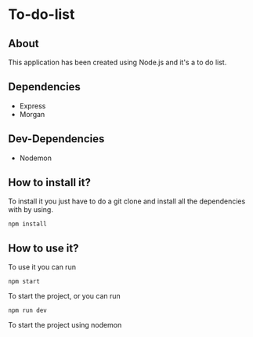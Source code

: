 # To-do-list

## About
This application has been created using Node.js and it's a to do list.

## Dependencies
* Express
* Morgan

## Dev-Dependencies
* Nodemon

## How to install it?
To install it you just have to do a git clone and install all the dependencies with by using.
```
npm install
```

## How to use it?
To use it you can run
```
npm start
```
To start the project, or you can run
```
npm run dev
```
To start the project using nodemon
